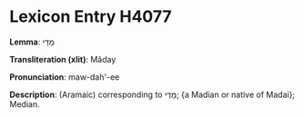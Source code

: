 # Lexicon Entry H4077

**Lemma**: מָדַי

**Transliteration (xlit)**: Mâday

**Pronunciation**: maw-dah'-ee

**Description**:
(Aramaic) corresponding to מָדַי; {a Madian or native of Madai}; Median.
